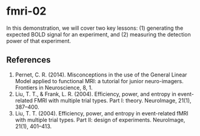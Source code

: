 # fmri-02

In this demonstration, we will cover two key lessons: (1) generating the expected BOLD signal for an experiment, and (2) measuring the detection power of that experiment.

## References
1. Pernet, C. R. (2014). Misconceptions in the use of the General Linear Model applied to functional MRI: a tutorial for junior neuro-imagers. Frontiers in Neuroscience, 8, 1.
2. Liu, T. T., & Frank, L. R. (2004). Efficiency, power, and entropy in event-related FMRI with multiple trial types. Part I: theory. NeuroImage, 21(1), 387–400.
3. Liu, T. T. (2004). Efficiency, power, and entropy in event-related fMRI with multiple trial types. Part II: design of experiments. NeuroImage, 21(1), 401–413.
